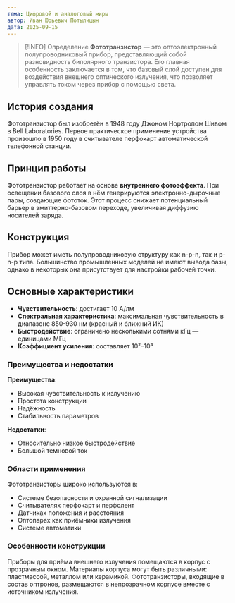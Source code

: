 ```yaml
---
тема: Цифровой и аналоговый миры
автор: Иван Юрьевич Потылицын
дата: 2025-09-15
---
```


> [!INFO] Определение
> **Фототранзистор** — это оптоэлектронный полупроводниковый прибор, представляющий собой разновидность биполярного транзистора. Его главная особенность заключается в том, что базовый слой доступен для воздействия внешнего оптического излучения, что позволяет управлять током через прибор с помощью света.

## История создания

Фототранзистор был изобретён в 1948 году Джоном Нортропом Шивом в Bell Laboratories. Первое практическое применение устройства произошло в 1950 году в считывателе перфокарт автоматической телефонной станции.

## Принцип работы

Фототранзистор работает на основе **внутреннего фотоэффекта**. При освещении базового слоя в нём генерируются электронно-дырочные пары, создающие фототок. Этот процесс снижает потенциальный барьер в эмиттерно-базовом переходе, увеличивая диффузию носителей заряда.

## Конструкция

Прибор может иметь полупроводниковую структуру как n-p-n, так и p-n-p типа. Большинство промышленных моделей не имеют вывода базы, однако в некоторых она присутствует для настройки рабочей точки.

## Основные характеристики

- **Чувствительность**: достигает 10 А/лм    
- **Спектральная характеристика**: максимальная чувствительность в диапазоне 850-930 нм (красный и ближний ИК)
- **Быстродействие**: ограничено несколькими сотнями кГц — единицами МГц
- **Коэффициент усиления**: составляет 10²–10³

### Преимущества и недостатки

**Преимущества**:
- Высокая чувствительность к излучению
- Простота конструкции
- Надёжность
- Стабильность параметров

**Недостатки**:
- Относительно низкое быстродействие
- Большой темновой ток

### Области применения

Фототранзисторы широко используются в:

- Системе безопасности и охранной сигнализации
- Считывателях перфокарт и перфолент
- Датчиках положения и расстояния
- Оптопарах как приёмники излучения
- Системе автоматики

### Особенности конструкции

Приборы для приёма внешнего излучения помещаются в корпус с прозрачным окном. Материалы корпуса могут быть различными: пластмассой, металлом или керамикой. Фототранзисторы, входящие в состав оптронов, размещаются в непрозрачном корпусе вместе с источником излучения.
